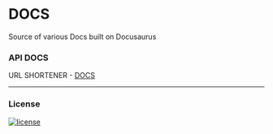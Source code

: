 # DOCS

Source of various Docs built on Docusaurus

### API DOCS

URL SHORTENER - [DOCS](https://github.com/MSanjaySharma/DOCS/tree/master/URL-SHORTENER)

---

### License

[![license](https://img.shields.io/badge/license-MIT-green?style=flat-square)](https://github.com/MSanjaySharma/DOCS/blob/master/LICENSE)
